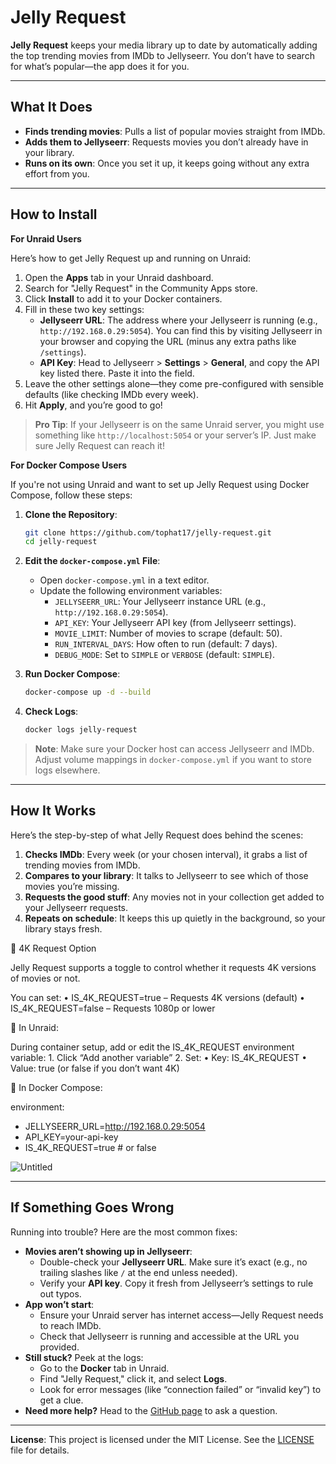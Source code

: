 # Jelly Request

**Jelly Request** keeps your media library up to date by automatically adding the top trending movies from IMDb to Jellyseerr. You don’t have to search for what’s popular—the app does it for you.

---

## What It Does

- **Finds trending movies**: Pulls a list of popular movies straight from IMDb.
- **Adds them to Jellyseerr**: Requests movies you don’t already have in your library.
- **Runs on its own**: Once you set it up, it keeps going without any extra effort from you.

---

## How to Install

**For Unraid Users**

Here’s how to get Jelly Request up and running on Unraid:

1. Open the **Apps** tab in your Unraid dashboard.
2. Search for "Jelly Request" in the Community Apps store.
3. Click **Install** to add it to your Docker containers.
4. Fill in these two key settings:
   - **Jellyseerr URL**: The address where your Jellyseerr is running (e.g., `http://192.168.0.29:5054`). You can find this by visiting Jellyseerr in your browser and copying the URL (minus any extra paths like `/settings`).
   - **API Key**: Head to Jellyseerr > **Settings** > **General**, and copy the API key listed there. Paste it into the field.
5. Leave the other settings alone—they come pre-configured with sensible defaults (like checking IMDb every week).
6. Hit **Apply**, and you’re good to go!

> **Pro Tip**: If your Jellyseerr is on the same Unraid server, you might use something like `http://localhost:5054` or your server’s IP. Just make sure Jelly Request can reach it!

**For Docker Compose Users**

If you're not using Unraid and want to set up Jelly Request using Docker Compose, follow these steps:

1. **Clone the Repository**:
   ```bash
   git clone https://github.com/tophat17/jelly-request.git
   cd jelly-request
   ```

2. **Edit the `docker-compose.yml` File**:
   - Open `docker-compose.yml` in a text editor.
   - Update the following environment variables:
     - `JELLYSEERR_URL`: Your Jellyseerr instance URL (e.g., `http://192.168.0.29:5054`).
     - `API_KEY`: Your Jellyseerr API key (from Jellyseerr settings).
     - `MOVIE_LIMIT`: Number of movies to scrape (default: 50).
     - `RUN_INTERVAL_DAYS`: How often to run (default: 7 days).
     - `DEBUG_MODE`: Set to `SIMPLE` or `VERBOSE` (default: `SIMPLE`).

3. **Run Docker Compose**:
   ```bash
   docker-compose up -d --build
   ```

4. **Check Logs**:
   ```bash
   docker logs jelly-request
   ```

> **Note**: Make sure your Docker host can access Jellyseerr and IMDb. Adjust volume mappings in `docker-compose.yml` if you want to store logs elsewhere.

---

## How It Works

Here’s the step-by-step of what Jelly Request does behind the scenes:

1. **Checks IMDb**: Every week (or your chosen interval), it grabs a list of trending movies from IMDb.
2. **Compares to your library**: It talks to Jellyseerr to see which of those movies you’re missing.
3. **Requests the good stuff**: Any movies not in your collection get added to your Jellyseerr requests.
4. **Repeats on schedule**: It keeps this up quietly in the background, so your library stays fresh.

🔧 4K Request Option

Jelly Request supports a toggle to control whether it requests 4K versions of movies or not.

You can set:
	•	IS_4K_REQUEST=true – Requests 4K versions (default)
	•	IS_4K_REQUEST=false – Requests 1080p or lower

🔹 In Unraid:

During container setup, add or edit the IS_4K_REQUEST environment variable:
	1.	Click “Add another variable”
	2.	Set:
	•	Key: IS_4K_REQUEST
	•	Value: true (or false if you don’t want 4K)

🔹 In Docker Compose:

environment:
  - JELLYSEERR_URL=http://192.168.0.29:5054
  - API_KEY=your-api-key
  - IS_4K_REQUEST=true  # or false

![Untitled](https://github.com/user-attachments/assets/d8cc3468-a3a1-447a-8444-8f590e20d222)

---

## If Something Goes Wrong

Running into trouble? Here are the most common fixes:

- **Movies aren’t showing up in Jellyseerr**:
  - Double-check your **Jellyseerr URL**. Make sure it’s exact (e.g., no trailing slashes like `/` at the end unless needed).
  - Verify your **API key**. Copy it fresh from Jellyseerr’s settings to rule out typos.
- **App won’t start**:
  - Ensure your Unraid server has internet access—Jelly Request needs to reach IMDb.
  - Check that Jellyseerr is running and accessible at the URL you provided.
- **Still stuck?** Peek at the logs:
  - Go to the **Docker** tab in Unraid.
  - Find "Jelly Request," click it, and select **Logs**.
  - Look for error messages (like “connection failed” or “invalid key”) to get a clue.
- **Need more help?** Head to the [GitHub page](https://github.com/tophat17/jelly-request) to ask a question.

---

**License**: This project is licensed under the MIT License. See the [LICENSE](LICENSE) file for details.
